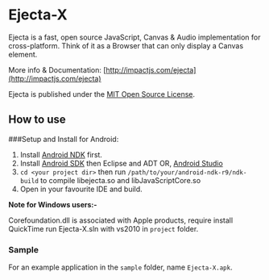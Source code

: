# Ejecta-X

Ejecta is a fast, open source JavaScript, Canvas & Audio implementation for cross-platform. Think of it as a Browser that can only display a Canvas element.

More info & Documentation: [http://impactjs.com/ejecta](http://impactjs.com/ejecta)

Ejecta is published under the [MIT Open Source License](http://opensource.org/licenses/mit-license.php).


## How to use

###Setup and Install for Android:

1. Install [Android NDK](http://developer.android.com/tools/sdk/ndk/index.html) first.
2. Install [Android SDK](http://developer.android.com/sdk/index.html) then Eclipse and ADT OR, [Android Studio](http://developer.android.com/sdk/installing/studio.html)
3. `cd <your project dir>` then run `/path/to/your/android-ndk-r9/ndk-build` to compile libejecta.so and libJavaScriptCore.so
4. Open in your favourite IDE and build.

**Note for Windows users:-** 

Corefoundation.dll is associated with Apple products, require install QuickTime
run Ejecta-X.sln with vs2010 in `project` folder.

### Sample

For an example application in the `sample` folder, name `Ejecta-X.apk`.